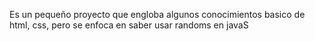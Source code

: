 Es un pequeño proyecto que engloba algunos conocimientos basico de html, css, pero se enfoca en saber usar randoms en javaS
